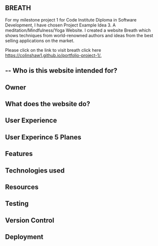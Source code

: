 BREATH
--
For my milestone project 1 for Code Institute Diploma in Software Development, I have chosen Project Example Idea 3. A meditation/Mindfulness/Yoga Website. I created a website Breath which shows techniques from world-renowned authors and ideas from the best selling applications on the market.

Please click on the link to visit breath click here <https://colinshaw1.github.io/portfolio-project-1/.>

--
Who is this website intended for?
--
Owner
--
What does the website do?
--
User Experience
--
User Experince 5 Planes
--
Features
--
Technologies used
--
Resources
--
Testing
--
Version Control
--
Deployment
--

